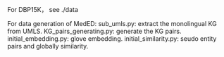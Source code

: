 For DBP15K， see ./data

For data generation of MedED:
sub_umls.py: extract the monolingual KG from UMLS.
KG_pairs_generating.py: generate the KG pairs.
initial_embedding.py: glove embedding.
initial_similarity.py: seudo entity pairs and globally similarity.